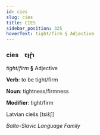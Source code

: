 ```yaml
---
id: cies
slug: cies
title: CİES
sidebar_position: 325
hoverText: tight/firm § Adjective
---
```


### cies&emsp;<span kind="abugida">ꞇɟɽ́ɿ</span>

*tight/firm* **§** Adjective

**Verb**: to be tight/firm

**Noun**: tightness/firmness

**Modifier**: tight/firm

Latvian ciešs [tsiɛ̂ʃ]

*Balto-Slavic Language Family*